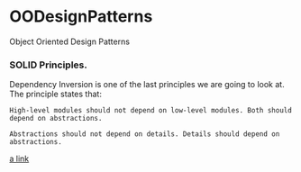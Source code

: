 # OODesignPatterns
Object Oriented Design Patterns

<h3>SOLID Principles.</h3>

<p>
    Dependency Inversion is one of the last principles we are going to look at. The principle states that:

    High-level modules should not depend on low-level modules. Both should depend on abstractions.

    Abstractions should not depend on details. Details should depend on abstractions.
</p>

[a link]()